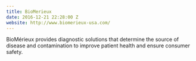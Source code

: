```yaml
---
title: BioMerieux
date: 2016-12-21 22:28:00 Z
website: http://www.biomerieux-usa.com/
---
```


BioMérieux provides diagnostic solutions that determine the source of disease and contamination to improve patient health and ensure consumer safety.